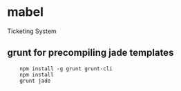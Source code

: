 mabel
=====

Ticketing System


grunt for precompiling jade templates
-------------------------------------

```
	npm install -g grunt grunt-cli
	npm install
	grunt jade
```